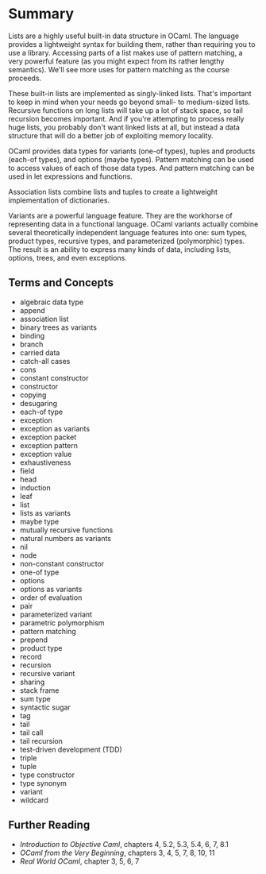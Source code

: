 # Summary

Lists are a highly useful built-in data structure in OCaml. The language
provides a lightweight syntax for building them, rather than requiring you to
use a library. Accessing parts of a list makes use of pattern matching, a very
powerful feature (as you might expect from its rather lengthy semantics). We'll
see more uses for pattern matching as the course proceeds.

These built-in lists are implemented as singly-linked lists. That's important to
keep in mind when your needs go beyond small- to medium-sized lists. Recursive
functions on long lists will take up a lot of stack space, so tail recursion
becomes important. And if you're attempting to process really huge lists, you
probably don't want linked lists at all, but instead a data structure that will
do a better job of exploiting memory locality.

OCaml provides data types for variants (one-of types), tuples and products
(each-of types), and options (maybe types). Pattern matching can be used to
access values of each of those data types. And pattern matching can be used in
let expressions and functions.

Association lists combine lists and tuples to create a lightweight
implementation of dictionaries.

Variants are a powerful language feature. They are the workhorse of representing
data in a functional language. OCaml variants actually combine several
theoretically independent language features into one: sum types, product types,
recursive types, and parameterized (polymorphic) types. The result is an ability
to express many kinds of data, including lists, options, trees, and even
exceptions.

## Terms and Concepts

* algebraic data type
* append
* association list
* binary trees as variants
* binding
* branch
* carried data
* catch-all cases
* cons
* constant constructor
* constructor
* copying
* desugaring
* each-of type
* exception
* exception as variants
* exception packet
* exception pattern
* exception value
* exhaustiveness
* field
* head
* induction
* leaf
* list
* lists as variants
* maybe type
* mutually recursive functions
* natural numbers as variants
* nil
* node
* non-constant constructor
* one-of type
* options
* options as variants
* order of evaluation
* pair
* parameterized variant
* parametric polymorphism
* pattern matching
* prepend
* product type
* record
* recursion
* recursive variant
* sharing
* stack frame
* sum type
* syntactic sugar
* tag
* tail
* tail call
* tail recursion
* test-driven development (TDD)
* triple
* tuple
* type constructor
* type synonym
* variant
* wildcard

## Further Reading

* *Introduction to Objective Caml*, chapters 4, 5.2, 5.3, 5.4, 6, 7, 8.1
* *OCaml from the Very Beginning*, chapters 3, 4, 5, 7, 8, 10, 11
* *Real World OCaml*, chapter 3, 5, 6, 7
